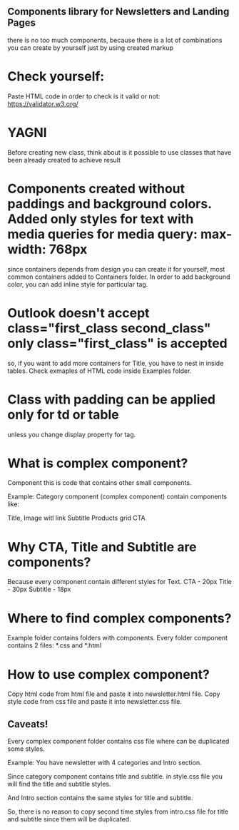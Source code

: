## Components library for Newsletters and Landing Pages
   there is no too much components, because there is a lot of combinations you can create by yourself just by using created markup

# Check yourself:
   Paste HTML code in order to check is it valid or not: https://validator.w3.org/

# YAGNI
   Before creating new class, think about is it possible to use classes that have been already created to achieve result

# Components created without paddings and background colors. Added only styles for text with media queries for media query: max-width: 768px
  since containers depends from design you can create it for yourself,
  most common containers added to Containers folder.
  In order to add background color, you can add inline style for particular tag.

# Outlook doesn't accept class="first_class second_class" only class="first_class" is accepted
  so, if you want to add more containers for Title, you have to nest in inside tables.
  Check exmaples of HTML code inside Examples folder.

# Class with padding can be applied only for td or table
  unless you change display property for tag.

# What is complex component?
Component this is code that contains other small components.

Example:
Category component (complex component) contain components like:

Title,
Image witl link
Subtitle
Products grid
CTA

# Why CTA, Title and Subtitle are components?

Because every component contain different styles for Text.
CTA - 20px
Title - 30px
Subtitle - 18px 

# Where to find complex components?

Example folder contains folders with components.
Every folder component contains 2 files: *.css and *.html

# How to use complex component?

Copy html code from html file and paste it into newsletter.html file.
Copy style code from css file and paste it into newsletter.css file.

## Caveats!

Every complex component folder contains css file where can be duplicated some styles.

Example:
You have newsletter with 4 categories and Intro section.

Since category component contains title and subtitle.
in style.css file you will find the title and subtitle styles.

And Intro section contains the same styles for title and subtitle.

So, there is no reason to copy second time styles from intro.css file for title and subtitle since them will be duplicated.
